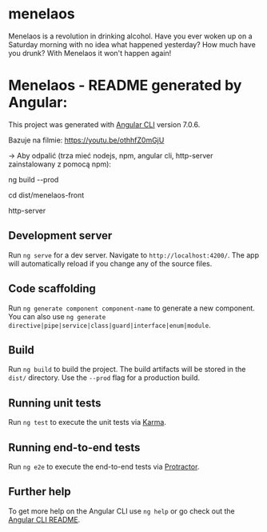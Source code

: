# menelaos
Menelaos is a revolution in drinking alcohol. Have you ever woken up on a Saturday morning with no idea what happened yesterday? How much have you drunk? With Menelaos it won't happen again!


# Menelaos - README generated by Angular:

This project was generated with [Angular CLI](https://github.com/angular/angular-cli) version 7.0.6.

Bazuje na filmie:
https://youtu.be/othhfZ0mGjU

-> Aby odpalić (trza mieć nodejs, npm, angular cli, http-server zainstalowany z pomocą npm):

ng build --prod

cd dist/menelaos-front

http-server

## Development server

Run `ng serve` for a dev server. Navigate to `http://localhost:4200/`. The app will automatically reload if you change any of the source files.

## Code scaffolding

Run `ng generate component component-name` to generate a new component. You can also use `ng generate directive|pipe|service|class|guard|interface|enum|module`.

## Build

Run `ng build` to build the project. The build artifacts will be stored in the `dist/` directory. Use the `--prod` flag for a production build.

## Running unit tests

Run `ng test` to execute the unit tests via [Karma](https://karma-runner.github.io).

## Running end-to-end tests

Run `ng e2e` to execute the end-to-end tests via [Protractor](http://www.protractortest.org/).

## Further help

To get more help on the Angular CLI use `ng help` or go check out the [Angular CLI README](https://github.com/angular/angular-cli/blob/master/README.md).
